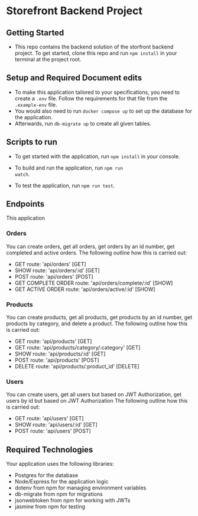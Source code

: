 # Storefront Backend Project

## Getting Started
- This repo contains the backend solution of the storfront backend project. To get started, clone this repo and run `npm install` in your terminal at the project root. 

## Setup and Required Document edits 
- To make this application tailored to your specifications, you need to create a `.env` file. Follow the requirements for that file from the `.example-env` file.
- You would also need to run `docker compose up` to set up the database for the application.
- Afterwards, run `db-migrate up` to create all given tables.

## Scripts to run
- To get started with the application, run <code>npm install</code> in your console.

- To build and run the application, run <code>npm run watch</code>.

- To test the application, run <code>npm run test</code>.

## Endpoints
This application 

### Orders
You can create orders, get all orders, get orders by an id number, get completed and active orders. The following outline how this is carried out:

- GET route: 'api/orders' [GET]
- SHOW route: 'api/orders/:id' [GET]
- POST route: 'api/orders' [POST] 
- GET COMPLETE ORDER route: 'api/orders/complete/:id' [SHOW]
- GET ACTIVE ORDER route: 'api/orders/active/:id' [SHOW]

### Products
You can create products, get all products, get products by an id number, get products by category, and delete a product. The following outline how this is carried out:

- GET route: 'api/products' [GET]
- GET route: 'api/products/category/:category' [GET]
- SHOW route: 'api/products/:id' [GET]
- POST route: 'api/products' [POST] 
- DELETE route: 'api/products/:product_id' [DELETE]

### Users
You can create users, get all users but based on JWT Authorization, get users by id but based on JWT Authorization The following outline how this is carried out:

- GET route: 'api/users' [GET]
- SHOW route: 'api/users/:id' [GET]
- POST route: 'api/users' [POST] 

## Required Technologies
Your application uses the following libraries:
- Postgres for the database
- Node/Express for the application logic
- dotenv from npm for managing environment variables
- db-migrate from npm for migrations
- jsonwebtoken from npm for working with JWTs
- jasmine from npm for testing
